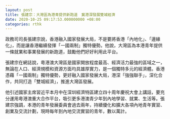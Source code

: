 ```yaml
---
layout: post
title: 張建宗：大灣區為港青提供新跑道　冀港深發展雙城經濟
date: 2020-10-25 09:17:53.000000000 +08:00
categories: rthk
---
```


政務司司長張建宗說，香港融入國家發展大局，不是要將香港「內地化」、「邊緣化」，而是讓香港繼續發揮「一國兩制」獨特優勢。他說，大灣區為本港青年提供一條就業和事業發展的新跑道，鼓勵他們好好利用此平台。

張建宗在網誌說，粵港澳大灣區是國家開放程度最高、經濟活力最強的區域之一，無論在人口、經濟規模和資源方面均具雄厚實力，是一個獨特多元的經濟體。香港憑藉「一國兩制」獨特優勢，更好融入國家發展大局，港深「強強聯手」，深化合作，共同打造「雙城經濟」，推進大灣區發展。

他引述國家主席習近平本月中在深圳經濟特區建立四十周年慶祝大會上講話，要充分運用粵港澳重大合作平台，吸引更多港澳青少年到內地學習、就業、生活等。張建宗強調，本港的青年發展委員會過去兩年，持續優化和擴大各項內地青年實習、創業及交流計劃，現時每年到內地交流實習的青年，數以萬計。
